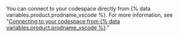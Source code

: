 You can connect to your codespace directly from {% data variables.product.prodname_vscode %}. For more information, see "[Connecting to your codespace from {% data variables.product.prodname_vscode %}](/github/developing-online-with-codespaces/connecting-to-your-codespace-from-visual-studio-code)."